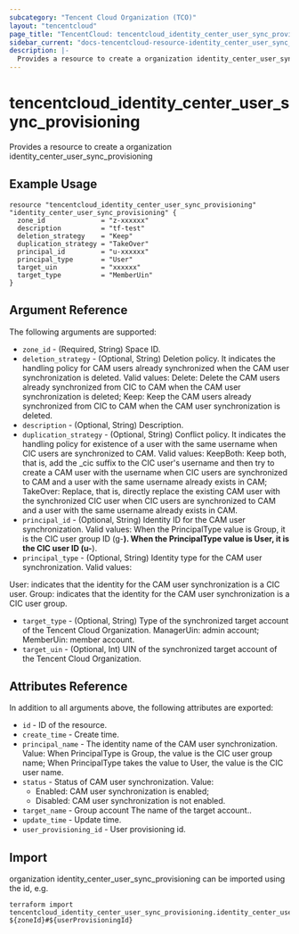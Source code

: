 ```yaml
---
subcategory: "Tencent Cloud Organization (TCO)"
layout: "tencentcloud"
page_title: "TencentCloud: tencentcloud_identity_center_user_sync_provisioning"
sidebar_current: "docs-tencentcloud-resource-identity_center_user_sync_provisioning"
description: |-
  Provides a resource to create a organization identity_center_user_sync_provisioning
---
```


# tencentcloud_identity_center_user_sync_provisioning

Provides a resource to create a organization identity_center_user_sync_provisioning

## Example Usage

```hcl
resource "tencentcloud_identity_center_user_sync_provisioning" "identity_center_user_sync_provisioning" {
  zone_id              = "z-xxxxxx"
  description          = "tf-test"
  deletion_strategy    = "Keep"
  duplication_strategy = "TakeOver"
  principal_id         = "u-xxxxxx"
  principal_type       = "User"
  target_uin           = "xxxxxx"
  target_type          = "MemberUin"
}
```

## Argument Reference

The following arguments are supported:

* `zone_id` - (Required, String) Space ID.
* `deletion_strategy` - (Optional, String) Deletion policy. It indicates the handling policy for CAM users already synchronized when the CAM user synchronization is deleted. Valid values: Delete: Delete the CAM users already synchronized from CIC to CAM when the CAM user synchronization is deleted; Keep: Keep the CAM users already synchronized from CIC to CAM when the CAM user synchronization is deleted.
* `description` - (Optional, String) Description.
* `duplication_strategy` - (Optional, String) Conflict policy. It indicates the handling policy for existence of a user with the same username when CIC users are synchronized to CAM. Valid values: KeepBoth: Keep both, that is, add the _cic suffix to the CIC user's username and then try to create a CAM user with the username when CIC users are synchronized to CAM and a user with the same username already exists in CAM; TakeOver: Replace, that is, directly replace the existing CAM user with the synchronized CIC user when CIC users are synchronized to CAM and a user with the same username already exists in CAM.
* `principal_id` - (Optional, String) Identity ID for the CAM user synchronization. Valid values:
When the PrincipalType value is Group, it is the CIC user group ID (g-********).
When the PrincipalType value is User, it is the CIC user ID (u-********).
* `principal_type` - (Optional, String) Identity type for the CAM user synchronization. Valid values:

User: indicates that the identity for the CAM user synchronization is a CIC user.
Group: indicates that the identity for the CAM user synchronization is a CIC user group.
* `target_type` - (Optional, String) Type of the synchronized target account of the Tencent Cloud Organization. ManagerUin: admin account; MemberUin: member account.
* `target_uin` - (Optional, Int) UIN of the synchronized target account of the Tencent Cloud Organization.

## Attributes Reference

In addition to all arguments above, the following attributes are exported:

* `id` - ID of the resource.
* `create_time` - Create time.
* `principal_name` - The identity name of the CAM user synchronization. Value: When PrincipalType is Group, the value is the CIC user group name; When PrincipalType takes the value to User, the value is the CIC user name.
* `status` - Status of CAM user synchronization. Value:
	* Enabled: CAM user synchronization is enabled;
	* Disabled: CAM user synchronization is not enabled.
* `target_name` - Group account The name of the target account..
* `update_time` - Update time.
* `user_provisioning_id` - User provisioning id.



## Import

organization identity_center_user_sync_provisioning can be imported using the id, e.g.

```
terraform import tencentcloud_identity_center_user_sync_provisioning.identity_center_user_sync_provisioning ${zoneId}#${userProvisioningId}
```

